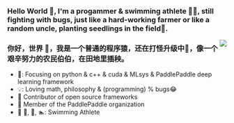 ### Hello World 👋, I'm a progammer & swimming athlete 🏊‍♂️, still fighting with bugs, just like a hard-working farmer or like a random uncle, planting seedlings in the field🌵.

<!--
**Joejiong/Joejiong** is a ✨ _special_ ✨ repository because its `README.md` (this file) appears on your GitHub profile.

Here are some ideas to get you started:

- 🔭 I’m currently working on Baidu PaddlePaddle
- 🌱 I’m currently learning MLsys and AI algos
- 🤔 I’m looking for help with phd
- 💬 Ask me about ...
- 📫 How to reach me: ...
- 😄 Pronouns: ...
- ⚡ Fun fact: ...
-->
<img align="right" src="https://github-readme-stats.vercel.app/api?username=Joejiong&?theme=radical&show_icons=true&icon_color=CE1D2D&text_color=718096&bg_color=ffffff&hide_title=true" />
<!--
[![Anurag's github stats](https://github-readme-stats.vercel.app/api?username=Joejiong)](https://github.com/Joejiong/github-readme-stats)
-->


### 你好，世界 👋，我是一个普通的程序猿，还在打怪升级中🌵，像一个艰辛努力的农民伯伯，在田地里插秧。

- 🌱: Focusing on python & c++ & cuda & MLsys & PaddlePaddle deep learning framework
- 💡: Loving math, philosophy & (programming) % bugs😂
- :hammer: Contributor of open source frameworks
- :ram: Member of the PaddlePaddle organization 
- :meat_on_bone: 🏀, 🥦, 🏊‍:  Swimming Athlete 
